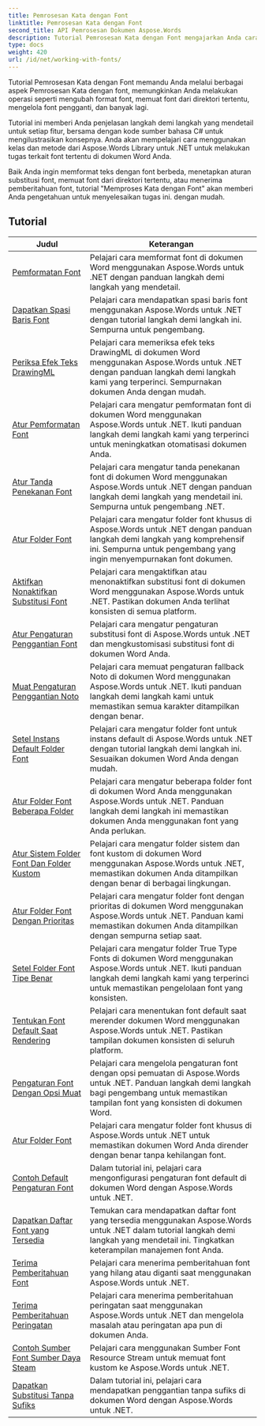 ```yaml
---
title: Pemrosesan Kata dengan Font
linktitle: Pemrosesan Kata dengan Font
second_title: API Pemrosesan Dokumen Aspose.Words
description: Tutorial Pemrosesan Kata dengan Font mengajarkan Anda cara bekerja dengan font di Word dengan Aspose.Words untuk .NET. Pemformatan, substitusi, notifikasi, dan banyak lagi.
type: docs
weight: 420
url: /id/net/working-with-fonts/
---
```


Tutorial Pemrosesan Kata dengan Font memandu Anda melalui berbagai aspek Pemrosesan Kata dengan font, memungkinkan Anda melakukan operasi seperti mengubah format font, memuat font dari direktori tertentu, mengelola font pengganti, dan banyak lagi.

Tutorial ini memberi Anda penjelasan langkah demi langkah yang mendetail untuk setiap fitur, bersama dengan kode sumber bahasa C# untuk mengilustrasikan konsepnya. Anda akan mempelajari cara menggunakan kelas dan metode dari Aspose.Words Library untuk .NET untuk melakukan tugas terkait font tertentu di dokumen Word Anda.

Baik Anda ingin memformat teks dengan font berbeda, menetapkan aturan substitusi font, memuat font dari direktori tertentu, atau menerima pemberitahuan font, tutorial "Memproses Kata dengan Font" akan memberi Anda pengetahuan untuk menyelesaikan tugas ini. dengan mudah.

 ## Tutorial
| Judul | Keterangan |
| --- | --- |
| [Pemformatan Font](./font-formatting/) | Pelajari cara memformat font di dokumen Word menggunakan Aspose.Words untuk .NET dengan panduan langkah demi langkah yang mendetail. |
| [Dapatkan Spasi Baris Font](./get-font-line-spacing/) | Pelajari cara mendapatkan spasi baris font menggunakan Aspose.Words untuk .NET dengan tutorial langkah demi langkah ini. Sempurna untuk pengembang. |
| [Periksa Efek Teks DrawingML](./check-drawingml-text-effect/) | Pelajari cara memeriksa efek teks DrawingML di dokumen Word menggunakan Aspose.Words untuk .NET dengan panduan langkah demi langkah kami yang terperinci. Sempurnakan dokumen Anda dengan mudah. |
| [Atur Pemformatan Font](./set-font-formatting/) | Pelajari cara mengatur pemformatan font di dokumen Word menggunakan Aspose.Words untuk .NET. Ikuti panduan langkah demi langkah kami yang terperinci untuk meningkatkan otomatisasi dokumen Anda. |
| [Atur Tanda Penekanan Font](./set-font-emphasis-mark/) | Pelajari cara mengatur tanda penekanan font di dokumen Word menggunakan Aspose.Words untuk .NET dengan panduan langkah demi langkah yang mendetail ini. Sempurna untuk pengembang .NET. |
| [Atur Folder Font](./set-fonts-folders/) | Pelajari cara mengatur folder font khusus di Aspose.Words untuk .NET dengan panduan langkah demi langkah yang komprehensif ini. Sempurna untuk pengembang yang ingin menyempurnakan font dokumen. |
| [Aktifkan Nonaktifkan Substitusi Font](./enable-disable-font-substitution/) | Pelajari cara mengaktifkan atau menonaktifkan substitusi font di dokumen Word menggunakan Aspose.Words untuk .NET. Pastikan dokumen Anda terlihat konsisten di semua platform. |
| [Atur Pengaturan Penggantian Font](./set-font-fallback-settings/) | Pelajari cara mengatur pengaturan substitusi font di Aspose.Words untuk .NET dan mengkustomisasi substitusi font di dokumen Word Anda. |
| [Muat Pengaturan Penggantian Noto](./load-noto-fallback-settings/) | Pelajari cara memuat pengaturan fallback Noto di dokumen Word menggunakan Aspose.Words untuk .NET. Ikuti panduan langkah demi langkah kami untuk memastikan semua karakter ditampilkan dengan benar. |
| [Setel Instans Default Folder Font](./set-fonts-folders-default-instance/) | Pelajari cara mengatur folder font untuk instans default di Aspose.Words untuk .NET dengan tutorial langkah demi langkah ini. Sesuaikan dokumen Word Anda dengan mudah. |
| [Atur Folder Font Beberapa Folder](./set-fonts-folders-multiple-folders/) | Pelajari cara mengatur beberapa folder font di dokumen Word Anda menggunakan Aspose.Words untuk .NET. Panduan langkah demi langkah ini memastikan dokumen Anda menggunakan font yang Anda perlukan. |
| [Atur Sistem Folder Font Dan Folder Kustom](./set-fonts-folders-system-and-custom-folder/) | Pelajari cara mengatur folder sistem dan font kustom di dokumen Word menggunakan Aspose.Words untuk .NET, memastikan dokumen Anda ditampilkan dengan benar di berbagai lingkungan. |
| [Atur Folder Font Dengan Prioritas](./set-fonts-folders-with-priority/) | Pelajari cara mengatur folder font dengan prioritas di dokumen Word menggunakan Aspose.Words untuk .NET. Panduan kami memastikan dokumen Anda ditampilkan dengan sempurna setiap saat. |
| [Setel Folder Font Tipe Benar](./set-true-type-fonts-folder/) | Pelajari cara mengatur folder True Type Fonts di dokumen Word menggunakan Aspose.Words untuk .NET. Ikuti panduan langkah demi langkah kami yang terperinci untuk memastikan pengelolaan font yang konsisten. |
| [Tentukan Font Default Saat Rendering](./specify-default-font-when-rendering/) | Pelajari cara menentukan font default saat merender dokumen Word menggunakan Aspose.Words untuk .NET. Pastikan tampilan dokumen konsisten di seluruh platform. |
| [Pengaturan Font Dengan Opsi Muat](./font-settings-with-load-options/) | Pelajari cara mengelola pengaturan font dengan opsi pemuatan di Aspose.Words untuk .NET. Panduan langkah demi langkah bagi pengembang untuk memastikan tampilan font yang konsisten di dokumen Word.|
| [Atur Folder Font](./set-fonts-folder/) | Pelajari cara mengatur folder font khusus di Aspose.Words untuk .NET untuk memastikan dokumen Word Anda dirender dengan benar tanpa kehilangan font. |
| [Contoh Default Pengaturan Font](./font-settings-default-instance/) | Dalam tutorial ini, pelajari cara mengonfigurasi pengaturan font default di dokumen Word dengan Aspose.Words untuk .NET. |
| [Dapatkan Daftar Font yang Tersedia](./get-list-of-available-fonts/) | Temukan cara mendapatkan daftar font yang tersedia menggunakan Aspose.Words untuk .NET dalam tutorial langkah demi langkah yang mendetail ini. Tingkatkan keterampilan manajemen font Anda. |
| [Terima Pemberitahuan Font](./receive-notifications-of-fonts/) | Pelajari cara menerima pemberitahuan font yang hilang atau diganti saat menggunakan Aspose.Words untuk .NET. |
| [Terima Pemberitahuan Peringatan](./receive-warning-notification/) | Pelajari cara menerima pemberitahuan peringatan saat menggunakan Aspose.Words untuk .NET dan mengelola masalah atau peringatan apa pun di dokumen Anda. |
| [Contoh Sumber Font Sumber Daya Steam](./resource-steam-font-source-example/) | Pelajari cara menggunakan Sumber Font Resource Stream untuk memuat font kustom ke Aspose.Words untuk .NET. |
| [Dapatkan Substitusi Tanpa Sufiks](./get-substitution-without-suffixes/) | Dalam tutorial ini, pelajari cara mendapatkan penggantian tanpa sufiks di dokumen Word dengan Aspose.Words untuk .NET. |